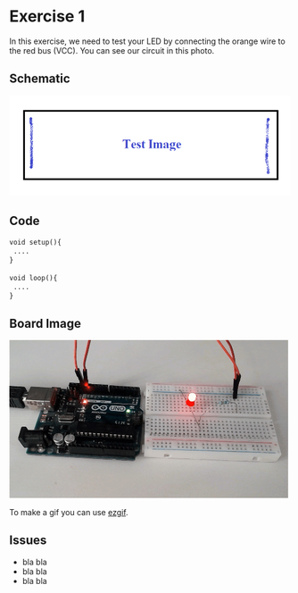 

# Exercise 1 

In this exercise, we need to test your LED by connecting the orange wire to the red bus (VCC).
You can see our circuit in this photo.

## Schematic 
![Test Image](photo.png?raw=true)

## Code
 ```Arduino
void setup(){
  ....
}

void loop(){
  ....
}
```
  
## Board Image
![Board](Arduino_LED.gif?raw=true)

To make a gif you can use [ezgif](https://ezgif.com/maker).
## Issues
- bla bla
- bla bla
- bla bla
